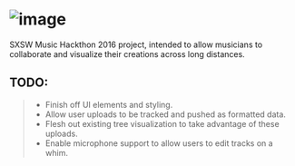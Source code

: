 ![image](http://i.imgur.com/Tj3NaMa.png)
=========

SXSW Music Hackthon 2016 project, intended to allow musicians to collaborate and visualize their creations across long distances.

TODO:
------
>- Finish off UI elements and styling.
>- Allow user uploads to be tracked and pushed as formatted data.
>- Flesh out existing tree visualization to take advantage of these uploads.
>- Enable microphone support to allow users to edit tracks on a whim. 